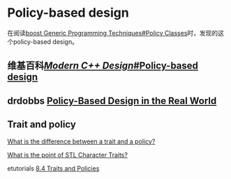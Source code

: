 # Policy-based design

在阅读[boost Generic Programming Techniques#Policy Classes](https://www.boost.org/community/generic_programming.html#policy)时，发现的这个policy-based design。



## 维基百科[*Modern C++ Design*#Policy-based design](https://en.wikipedia.org/wiki/Modern_C%2B%2B_Design#Policy-based_design)



## drdobbs [Policy-Based Design in the Real World](https://www.drdobbs.com/policy-based-design-in-the-real-world/184401861)



## Trait and policy

[What is the difference between a trait and a policy?](https://stackoverflow.com/questions/14718055/what-is-the-difference-between-a-trait-and-a-policy)

[What is the point of STL Character Traits?](https://stackoverflow.com/questions/5319770/what-is-the-point-of-stl-character-traits)

etutorials [8.4 Traits and Policies](http://etutorials.org/Programming/Programming+Cpp/Chapter+8.+Standard+Library/8.4+Traits+and+Policies/)